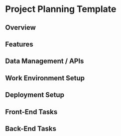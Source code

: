 # Project Planning Template
## Overview
## Features
## Data Management / APIs
## Work Environment Setup
## Deployment Setup
## Front-End Tasks
## Back-End Tasks
